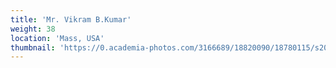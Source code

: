 ```yaml
---
title: 'Mr. Vikram B.Kumar'
weight: 38
location: 'Mass, USA'
thumbnail: 'https://0.academia-photos.com/3166689/18820090/18780115/s200_k.kalyanasundaram.jpg'
---
```

